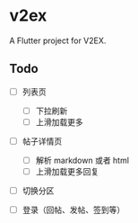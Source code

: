 # v2ex

A Flutter project for V2EX.

## Todo

- [ ] 列表页

  - [ ] 下拉刷新
  - [ ] 上滑加载更多

- [ ] 帖子详情页

  - [ ] 解析 markdown 或者 html
  - [ ] 上滑加载更多回复

- [ ] 切换分区
- [ ] 登录（回帖、发帖、签到等）